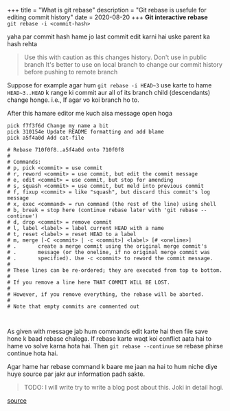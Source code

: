 +++
title =  "What is git rebase"
description = "Git rebase is usefule for editing commit history"
date = 2020-08-20
+++
**Git interactive rebase**  
  `git rebase -i <commit-hash>`

yaha par commit hash hame jo last commit edit karni hai uske parent ka hash rehta


  > Use this with caution as this changes history. Don't use in public branch 
  > It's better to use on local branch to change our commit history before pushing
  > to remote branch

Suppose for example agar hum `git rebase -i HEAD~3` use karte to hame
`HEAD~3..HEAD` k range ki commit aur all of its branch child (descendants)
change honge. i.e., If agar vo koi branch ho to. 

After this hamare editor me kuch aisa message open hoga

```
pick f7f3f6d Change my name a bit
pick 310154e Update README formatting and add blame
pick a5f4a0d Add cat-file

# Rebase 710f0f8..a5f4a0d onto 710f0f8
#
# Commands:
# p, pick <commit> = use commit
# r, reword <commit> = use commit, but edit the commit message
# e, edit <commit> = use commit, but stop for amending
# s, squash <commit> = use commit, but meld into previous commit
# f, fixup <commit> = like "squash", but discard this commit's log message
# x, exec <command> = run command (the rest of the line) using shell
# b, break = stop here (continue rebase later with 'git rebase --continue')
# d, drop <commit> = remove commit
# l, label <label> = label current HEAD with a name
# t, reset <label> = reset HEAD to a label
# m, merge [-C <commit> | -c <commit>] <label> [# <oneline>]
# .       create a merge commit using the original merge commit's
# .       message (or the oneline, if no original merge commit was
# .       specified). Use -c <commit> to reword the commit message.
#
# These lines can be re-ordered; they are executed from top to bottom.
#
# If you remove a line here THAT COMMIT WILL BE LOST.
#
# However, if you remove everything, the rebase will be aborted.
#
# Note that empty commits are commented out



```
As given with message jab hum commands edit karte hai then file save hone k baad
rebase chalega. If rebase karte waqt koi conflict aata hai to hame vo solve
karna hota hai. Then `git rebase --continue` se rebase phirse continue hota hai.


Agar hame har rebase command k baare me jaan na hai to hum niche diye huye
source par jakr aur information padh sakte.


> TODO: I will write try to write a blog post about this. Joki in detail hogi.

[source](https://git-scm.com/book/en/v2/Git-Tools-Rewriting-History)
